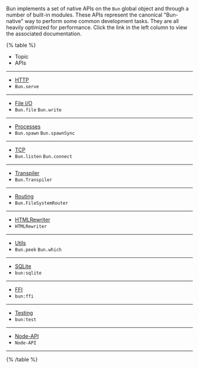 Bun implements a set of native APIs on the `Bun` global object and through a number of built-in modules. These APIs represent the canonical "Bun-native" way to perform some common development tasks. They are all heavily optimized for performance. Click the link in the left column to view the associated documentation.

{% table %}

- Topic
- APIs

---

- [HTTP](/docs/api/http)
- `Bun.serve`

---

- [File I/O](/docs/api/file-io)
- `Bun.file` `Bun.write`

---

- [Processes](/docs/api/spawn)
- `Bun.spawn` `Bun.spawnSync`

---

- [TCP](/docs/api/tcp)
- `Bun.listen` `Bun.connect`

---

- [Transpiler](/docs/api/transpiler)
- `Bun.Transpiler`

---

- [Routing](/docs/api/file-system-router)
- `Bun.FileSystemRouter`

---

- [HTMLRewriter](/docs/api/html-rewriter)
- `HTMLRewriter`

---

<!-- - [DNS](/docs/api/dns)
- `Bun.dns`

--- -->

- [Utils](/docs/api/utils)
- `Bun.peek` `Bun.which`

---

- [SQLite](/docs/api/sqlite)
- `bun:sqlite`

---

- [FFI](/docs/api/ffi)
- `bun:ffi`

---

- [Testing](/docs/api/test)
- `bun:test`

---

- [Node-API](/docs/api/node-api)
- `Node-API`

---

{% /table %}
